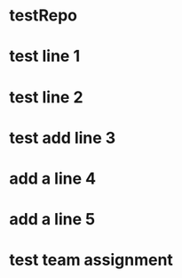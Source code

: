 # testRepo
# test line 1
# test line 2
# test add line 3
# add a line 4
# add a line 5
# test team assignment


